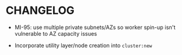 # CHANGELOG

* MI-95: use multiple private subnets/AZs so worker spin-up isn't vulnerable to AZ capacity issues

* Incorporate utility layer/node creation into `cluster:new`
